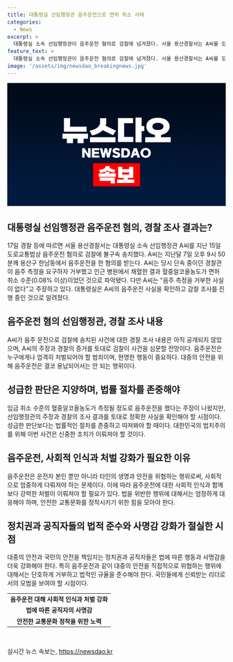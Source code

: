 ```yaml
---
title: 대통령실 선임행정관 음주운전으로 면허 취소 사태
categories:
  - News
excerpt: >
  대통령실 소속 선임행정관이 음주운전 혐의로 검찰에 넘겨졌다. 서울 용산경찰서는 A씨를 도로교통법상 음주운전 혐의로 검찰에 불구속 송치했는데, A씨는 음주측정을 거부했다. 그러나 인근 병원에서 채혈한 결과 혈중알코올농도가 면허 취소 수준이었다. 대통령실은 음주운전 사실을 확인하고 감찰조사를 진행 중이다. (사진=)
feature_text: >
  대통령실 소속 선임행정관이 음주운전 혐의로 검찰에 넘겨졌다. 서울 용산경찰서는 A씨를 도로교통법상 음주운전 혐의로 검찰에 불구속 송치했는데, A씨는 음주측정을 거부했다. 그러나 인근 병원에서 채혈한 결과 혈중알코올농도가 면허 취소 수준이었다. 대통령실은 음주운전 사실을 확인하고 감찰조사를 진행 중이다. (사진=)
image: '/assets/img/newsdao_breakingnews.jpg'
---
```


<p><img src="/assets/img/newsdao_breakingnews.jpg" alt="ranknews 속보" /></p>

<h2 data-ke-size="size26">대통령실 선임행정관 음주운전 혐의, 경찰 조사 결과는?</h2>

<p data-ke-size="size16">17일 경찰 등에 따르면 서울 용산경찰서는 대통령실 소속 선임행정관 A씨를 지난 15일 도로교통법상 음주운전 혐의로 검찰에 불구속 송치했다. A씨는 지난달 7일 오후 9시 50분께 용산구 한남동에서 음주운전을 한 혐의를 받는다. A씨는 당시 단속 중이던 경찰관이 음주 측정을 요구하자 거부했고 인근 병원에서 채혈한 결과 혈중알코올농도가 면허 취소 수준(0.08% 이상)이었던 것으로 파악됐다. 다만 A씨는 "음주 측정을 거부한 사실이 없다"고 주장하고 있다. 대통령실은 A씨의 음주운전 사실을 확인하고 감찰 조사를 진행 중인 것으로 알려졌다.</p>

<h2 data-ke-size="size26">음주운전 혐의 선임행정관, 경찰 조사 내용</h2>

<p data-ke-size="size16">A씨가 음주 운전으로 검찰에 송치된 사건에 대한 경찰 조사 내용은 아직 공개되지 않았으며, A씨의 주장과 경찰의 증거를 토대로 검찰이 사건을 심문할 전망이다. 음주운전은 누구에게나 엄격히 처벌되어야 할 범죄이며, 현명한 행동이 중요하다. 대중의 안전을 위해 음주운전은 결코 용납되어서는 안 되는 행위이다.</p>

<h2 data-ke-size="size26">성급한 판단은 지양하며, 법률 절차를 존중해야</h2>

<p data-ke-size="size16">임금 취소 수준의 혈중알코올농도가 측정될 정도로 음주운전을 했다는 주장이 나왔지만, 선임행정관의 주장과 경찰의 조사 결과를 토대로 정확한 사실을 확인해야 할 시점이다. 성급한 판단보다는 법률적인 절차를 존중하고 따져봐야 할 때이다. 대한민국의 법치주의를 위해 이번 사건은 신중한 조치가 이뤄져야 할 것이다.</p>

<h2 data-ke-size="size26">음주운전, 사회적 인식과 처벌 강화가 필요한 이유</h2>

<p data-ke-size="size16">음주운전은 운전자 본인 뿐만 아니라 타인의 생명과 안전을 위협하는 행위로써, 사회적으로 엄중하게 다뤄져야 하는 문제이다. 이에 따라 음주운전에 대한 사회적 인식과 함께 보다 강력한 처벌이 이뤄져야 할 필요가 있다. 법을 위반한 행위에 대해서는 엄정하게 대응해야 하며, 안전한 교통문화를 정착시키기 위한 힘을 모아야 한다.</p>

<h2 data-ke-size="size26">정치권과 공직자들의 법적 준수와 사명감 강화가 절실한 시점</h2>

<p data-ke-size="size16">대중의 안전과 국민의 안전을 책임지는 정치권과 공직자들은 법에 따른 행동과 사명감을 더욱 강화해야 한다. 특히 음주운전과 같이 대중의 안전을 직접적으로 위협하는 행위에 대해서는 단호하게 거부하고 법적인 규율을 준수해야 한다. 국민들에게 신뢰받는 리더로서의 모범을 보여야 할 시점이다.</p>

<table>
  <tr>
    <td style="text-align: center; height: 17px;"><b>음주운전 대해 사회적 인식과 처벌 강화</b></td>
  </tr>
  <tr>
    <td style="text-align: center; height: 17px;"><b>법에 따른 공직자의 사명감</b></td>
  </tr>
  <tr>
    <td style="text-align: center; height: 17px;"><b>안전한 교통문화 정착을 위한 노력</b></td>
  </tr>
</table>

<p data-ke-size="size16">&nbsp;</p>
실시간 뉴스 속보는, <a href="https://newsdao.kr" rel="dofollow">https://newsdao.kr</a>


